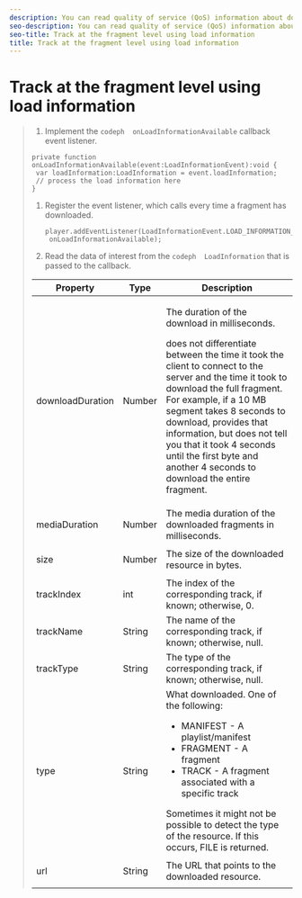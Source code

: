 ```yaml
---
description: You can read quality of service (QoS) information about downloaded resources, such as fragments and tracks, from the LoadInformation class.
seo-description: You can read quality of service (QoS) information about downloaded resources, such as fragments and tracks, from the LoadInformation class.
seo-title: Track at the fragment level using load information
title: Track at the fragment level using load information
---
```


# Track at the fragment level using load information

>1. Implement the `codeph  onLoadInformationAvailable` callback event listener.
>   ```
>   private function onLoadInformationAvailable(event:LoadInformationEvent):void { 
>    var loadInformation:LoadInformation = event.loadInformation; 
>    // process the load information here 
>   }
>   ```
>   
>   
>1. Register the event listener, which  calls every time a fragment has downloaded.
>       
>       ```
>       player.addEventListener(LoadInformationEvent.LOAD_INFORMATION_AVAILABLE, 
>        onLoadInformationAvailable);
>       ```
>       
>   
>1. Read the data of interest from the `codeph  LoadInformation` that is passed to the callback.
><table id="table_75E61A2EB25E435DB631166A7FF64757"> 
 <tgroup cols="3"> 
  <colspec colname="col01" colnum="1" colwidth="1.14*" /> 
  <colspec colnum="2" colname="col1" colwidth="1.00*" /> 
  <colspec colnum="3" colname="col2" colwidth="1.44*" /> 
  <thead> 
   <tr> 
    <th colname="col01" class="entry"> Property </th> 
    <th colname="col1" class="entry"> Type </th> 
    <th colname="col2" class="entry"> Description </th> 
   </tr> 
  </thead> 
  <tbody> 
   <tr> 
    <td colname="col01"> <span class="codeph"> downloadDuration </span> </td> 
    <td colname="col1"> <p>Number</p> </td> 
    <td colname="col2"> <p>The duration of the download in milliseconds.</p> <p> 
      <ph conkeyref="phrases/primetime-sdk-name" /> does not differentiate between the time it took the client to connect to the server and the time it took to download the full fragment. For example, if a 10 MB segment takes 8 seconds to download, 
      <ph conkeyref="phrases/primetime-sdk-name" /> provides that information, but does not tell you that it took 4 seconds until the first byte and another 4 seconds to download the entire fragment. </p> </td> 
   </tr> 
   <tr> 
    <td colname="col01"> <span class="codeph"> mediaDuration </span> </td> 
    <td colname="col1"> <p>Number</p> </td> 
    <td colname="col2"> The media duration of the downloaded fragments in milliseconds. </td> 
   </tr> 
   <tr> 
    <td colname="col01"> <span class="codeph"> size </span> </td> 
    <td colname="col1"> <p>Number</p> </td> 
    <td colname="col2"> The size of the downloaded resource in bytes. </td> 
   </tr> 
   <tr> 
    <td colname="col01"> <span class="codeph"> trackIndex </span> </td> 
    <td colname="col1"> <p>int</p> </td> 
    <td colname="col2"> The index of the corresponding track, if known; otherwise, 0. </td> 
   </tr> 
   <tr> 
    <td colname="col01"> <span class="codeph"> trackName </span> </td> 
    <td colname="col1"> <p>String</p> </td> 
    <td colname="col2"> The name of the corresponding track, if known; otherwise, null. </td> 
   </tr> 
   <tr> 
    <td colname="col01"> <span class="codeph"> trackType </span> </td> 
    <td colname="col1"> <p>String</p> </td> 
    <td colname="col2"> The type of the corresponding track, if known; otherwise, null. </td> 
   </tr> 
   <tr> 
    <td colname="col01"> <span class="codeph"> type </span> </td> 
    <td colname="col1"> <p>String</p> </td> 
    <td colname="col2"> What 
     <ph conkeyref="phrases/primetime-sdk-name" /> downloaded. One of the following: 
     <ul id="ul_FA02F42D109344F4866073908CA4E835"> 
      <li id="li_0E2D3EBCAB58477FB5EA526C54FACFFB">MANIFEST - A playlist/manifest</li> 
      <li id="li_D7894C2F0CB64C909C6398288EA5683A">FRAGMENT - A fragment</li> 
      <li id="li_4D4FEDB7704C411B80891B5028B0C20E">TRACK - A fragment associated with a specific track</li> 
     </ul> Sometimes it might not be possible to detect the type of the resource. If this occurs, FILE is returned. </td> 
   </tr> 
   <tr> 
    <td colname="col01"> <span class="codeph"> url </span> </td> 
    <td colname="col1"> <p>String</p> </td> 
    <td colname="col2"> The URL that points to the downloaded resource. </td> 
   </tr> 
  </tbody> 
 </tgroup> 
</table>

>   
>   
>   
>   
>   
